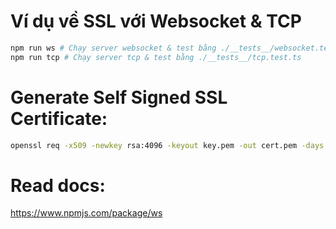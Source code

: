 # Ví dụ về SSL với Websocket & TCP
```bash
npm run ws # Chạy server websocket & test bằng ./__tests__/websocket.test.ts
npm run tcp # Chạy server tcp & test bằng ./__tests__/tcp.test.ts
```

# Generate Self Signed SSL Certificate:

```bash
openssl req -x509 -newkey rsa:4096 -keyout key.pem -out cert.pem -days 365 -nodes
```

# Read docs:
https://www.npmjs.com/package/ws